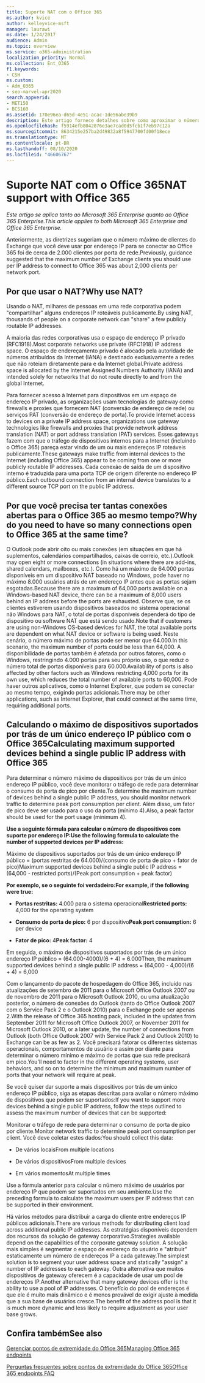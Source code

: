```yaml
---
title: Suporte NAT com o Office 365
ms.author: kvice
author: kelleyvice-msft
manager: laurawi
ms.date: 1/24/2017
audience: Admin
ms.topic: overview
ms.service: o365-administration
localization_priority: Normal
ms.collection: Ent_O365
f1.keywords:
- CSH
ms.custom:
- Adm_O365
- seo-marvel-apr2020
search.appverid:
- MET150
- BCS160
ms.assetid: 170e96ea-d65d-4e51-acac-1de56abe39b9
description: Este artigo fornece detalhes sobre como aproximar o número de clientes que você pode usar por endereço IP em sua organização usando NAT.
ms.openlocfilehash: f5914efb8042076e3ae7cad0d5fcb1f7eb97c12a
ms.sourcegitcommit: 8634215e257ba2d49832a8f5947700fd00f18ece
ms.translationtype: MT
ms.contentlocale: pt-BR
ms.lasthandoff: 08/10/2020
ms.locfileid: "46606767"
---
```

# <a name="nat-support-with-office-365"></a><span data-ttu-id="b128a-103">Suporte NAT com o Office 365</span><span class="sxs-lookup"><span data-stu-id="b128a-103">NAT support with Office 365</span></span>

<span data-ttu-id="b128a-104">*Este artigo se aplica tanto ao Microsoft 365 Enterprise quanto ao Office 365 Enterprise.*</span><span class="sxs-lookup"><span data-stu-id="b128a-104">*This article applies to both Microsoft 365 Enterprise and Office 365 Enterprise.*</span></span>

<span data-ttu-id="b128a-105">Anteriormente, as diretrizes sugeriam que o número máximo de clientes do Exchange que você deve usar por endereço IP para se conectar ao Office 365 foi de cerca de 2.000 clientes por porta de rede.</span><span class="sxs-lookup"><span data-stu-id="b128a-105">Previously, guidance suggested that the maximum number of Exchange clients you should use per IP address to connect to Office 365 was about 2,000 clients per network port.</span></span>
  
## <a name="why-use-nat"></a><span data-ttu-id="b128a-106">Por que usar o NAT?</span><span class="sxs-lookup"><span data-stu-id="b128a-106">Why use NAT?</span></span>

<span data-ttu-id="b128a-107">Usando o NAT, milhares de pessoas em uma rede corporativa podem "compartilhar" alguns endereços IP roteáveis publicamente.</span><span class="sxs-lookup"><span data-stu-id="b128a-107">By using NAT, thousands of people on a corporate network can "share" a few publicly routable IP addresses.</span></span>
  
<span data-ttu-id="b128a-108">A maioria das redes corporativas usa o espaço de endereço IP privado (RFC1918).</span><span class="sxs-lookup"><span data-stu-id="b128a-108">Most corporate networks use private (RFC1918) IP address space.</span></span> <span data-ttu-id="b128a-109">O espaço de endereçamento privado é alocado pela autoridade de números atribuídos da Internet (IANA) e destinado exclusivamente a redes que não roteiam diretamente para e da Internet global.</span><span class="sxs-lookup"><span data-stu-id="b128a-109">Private address space is allocated by the Internet Assigned Numbers Authority (IANA) and intended solely for networks that do not route directly to and from the global Internet.</span></span>
  
<span data-ttu-id="b128a-110">Para fornecer acesso à Internet para dispositivos em um espaço de endereço IP privado, as organizações usam tecnologias de gateway como firewalls e proxies que fornecem NAT (conversão de endereço de rede) ou serviços PAT (conversão de endereço de porta).</span><span class="sxs-lookup"><span data-stu-id="b128a-110">To provide Internet access to devices on a private IP address space, organizations use gateway technologies like firewalls and proxies that provide network address translation (NAT) or port address translation (PAT) services.</span></span> <span data-ttu-id="b128a-111">Esses gateways fazem com que o tráfego de dispositivos internos para a Internet (incluindo o Office 365) pareça estar vindo de um ou mais endereços IP roteáveis publicamente.</span><span class="sxs-lookup"><span data-stu-id="b128a-111">These gateways make traffic from internal devices to the Internet (including Office 365) appear to be coming from one or more publicly routable IP addresses.</span></span> <span data-ttu-id="b128a-112">Cada conexão de saída de um dispositivo interno é traduzida para uma porta TCP de origem diferente no endereço IP público.</span><span class="sxs-lookup"><span data-stu-id="b128a-112">Each outbound connection from an internal device translates to a different source TCP port on the public IP address.</span></span> 
  
## <a name="why-do-you-need-to-have-so-many-connections-open-to-office-365-at-the-same-time"></a><span data-ttu-id="b128a-113">Por que você precisa ter tantas conexões abertas para o Office 365 ao mesmo tempo?</span><span class="sxs-lookup"><span data-stu-id="b128a-113">Why do you need to have so many connections open to Office 365 at the same time?</span></span>

<span data-ttu-id="b128a-114">O Outlook pode abrir oito ou mais conexões (em situações em que há suplementos, calendários compartilhados, caixas de correio, etc.).</span><span class="sxs-lookup"><span data-stu-id="b128a-114">Outlook may open eight or more connections (in situations where there are add-ins, shared calendars, mailboxes, etc.).</span></span> <span data-ttu-id="b128a-115">Como há um máximo de 64.000 portas disponíveis em um dispositivo NAT baseado no Windows, pode haver no máximo 8.000 usuários atrás de um endereço IP antes que as portas sejam esgotadas.</span><span class="sxs-lookup"><span data-stu-id="b128a-115">Because there are a maximum of 64,000 ports available on a Windows-based NAT device, there can be a maximum of 8,000 users behind an IP address before the ports are exhausted.</span></span> <span data-ttu-id="b128a-116">Observe que, se os clientes estiverem usando dispositivos baseados no sistema operacional não Windows para NAT, o total de portas disponíveis dependerá do tipo de dispositivo ou software NAT que está sendo usado.</span><span class="sxs-lookup"><span data-stu-id="b128a-116">Note that if customers are using non-Windows OS-based devices for NAT, the total available ports are dependent on what NAT device or software is being used.</span></span> <span data-ttu-id="b128a-117">Neste cenário, o número máximo de portas pode ser menor que 64.000.</span><span class="sxs-lookup"><span data-stu-id="b128a-117">In this scenario, the maximum number of ports could be less than 64,000.</span></span> <span data-ttu-id="b128a-118">A disponibilidade de portas também é afetada por outros fatores, como o Windows, restringindo 4.000 portas para seu próprio uso, o que reduz o número total de portas disponíveis para 60.000.</span><span class="sxs-lookup"><span data-stu-id="b128a-118">Availability of ports is also affected by other factors such as Windows restricting 4,000 ports for its own use, which reduces the total number of available ports to 60,000.</span></span> <span data-ttu-id="b128a-119">Pode haver outros aplicativos, como o Internet Explorer, que podem se conectar ao mesmo tempo, exigindo portas adicionais.</span><span class="sxs-lookup"><span data-stu-id="b128a-119">There may be other applications, such as Internet Explorer, that could connect at the same time, requiring additional ports.</span></span>
  
## <a name="calculating-maximum-supported-devices-behind-a-single-public-ip-address-with-office-365"></a><span data-ttu-id="b128a-120">Calculando o máximo de dispositivos suportados por trás de um único endereço IP público com o Office 365</span><span class="sxs-lookup"><span data-stu-id="b128a-120">Calculating maximum supported devices behind a single public IP address with Office 365</span></span>

<span data-ttu-id="b128a-121">Para determinar o número máximo de dispositivos por trás de um único endereço IP público, você deve monitorar o tráfego de rede para determinar o consumo de porta de pico por cliente.</span><span class="sxs-lookup"><span data-stu-id="b128a-121">To determine the maximum number of devices behind a single public IP address, you should monitor network traffic to determine peak port consumption per client.</span></span> <span data-ttu-id="b128a-122">Além disso, um fator de pico deve ser usado para o uso da porta (mínimo 4).</span><span class="sxs-lookup"><span data-stu-id="b128a-122">Also, a peak factor should be used for the port usage (minimum 4).</span></span> 
  
 <span data-ttu-id="b128a-123">**Use a seguinte fórmula para calcular o número de dispositivos com suporte por endereço IP:**</span><span class="sxs-lookup"><span data-stu-id="b128a-123">**Use the following formula to calculate the number of supported devices per IP address:**</span></span>
  
<span data-ttu-id="b128a-124">Máximo de dispositivos suportados por trás de um único endereço IP público = (portas restritas de 64.000)/(consumo de porta de pico + fator de pico)</span><span class="sxs-lookup"><span data-stu-id="b128a-124">Maximum supported devices behind a single public IP address = (64,000 - restricted ports)/(Peak port consumption + peak factor)</span></span>
  
 <span data-ttu-id="b128a-125">**Por exemplo, se o seguinte foi verdadeiro:**</span><span class="sxs-lookup"><span data-stu-id="b128a-125">**For example, if the following were true:**</span></span>
  
- <span data-ttu-id="b128a-126">**Portas restritas:** 4.000 para o sistema operacional</span><span class="sxs-lookup"><span data-stu-id="b128a-126">**Restricted ports:** 4,000 for the operating system</span></span>

- <span data-ttu-id="b128a-127">**Consumo de porta de pico:** 6 por dispositivo</span><span class="sxs-lookup"><span data-stu-id="b128a-127">**Peak port consumption:** 6 per device</span></span>

- <span data-ttu-id="b128a-128">**Fator de pico:** 4</span><span class="sxs-lookup"><span data-stu-id="b128a-128">**Peak factor:** 4</span></span>

<span data-ttu-id="b128a-129">Em seguida, o máximo de dispositivos suportados por trás de um único endereço IP público = (64.000-4000)/(6 + 4) = 6.000</span><span class="sxs-lookup"><span data-stu-id="b128a-129">Then, the maximum supported devices behind a single public IP address = (64,000 - 4,000)/(6 + 4) = 6,000</span></span>
  
<span data-ttu-id="b128a-130">Com o lançamento do pacote de hospedagem do Office 365, incluído nas atualizações de setembro de 2011 para o Microsoft Office Outlook 2007 ou de novembro de 2011 para o Microsoft Outlook 2010, ou uma atualização posterior, o número de conexões do Outlook (tanto do Office Outlook 2007 com o Service Pack 2 e o Outlook 2010) para o Exchange pode ser apenas 2.</span><span class="sxs-lookup"><span data-stu-id="b128a-130">With the release of Office 365 hosting pack, included in the updates from September 2011 for Microsoft Office Outlook 2007, or November 2011 for Microsoft Outlook 2010, or a later update, the number of connections from Outlook (both Office Outlook 2007 with Service Pack 2 and Outlook 2010) to Exchange can be as few as 2.</span></span> <span data-ttu-id="b128a-131">Você precisará fatorar os diferentes sistemas operacionais, comportamentos de usuário e assim por diante para determinar o número mínimo e máximo de portas que sua rede precisará em pico.</span><span class="sxs-lookup"><span data-stu-id="b128a-131">You'll need to factor in the different operating systems, user behaviors, and so on to determine the minimum and maximum number of ports that your network will require at peak.</span></span>
  
<span data-ttu-id="b128a-132">Se você quiser dar suporte a mais dispositivos por trás de um único endereço IP público, siga as etapas descritas para avaliar o número máximo de dispositivos que podem ser suportados:</span><span class="sxs-lookup"><span data-stu-id="b128a-132">If you want to support more devices behind a single public IP address, follow the steps outlined to assess the maximum number of devices that can be supported:</span></span>
  
<span data-ttu-id="b128a-133">Monitorar o tráfego de rede para determinar o consumo de porta de pico por cliente.</span><span class="sxs-lookup"><span data-stu-id="b128a-133">Monitor network traffic to determine peak port consumption per client.</span></span> <span data-ttu-id="b128a-134">Você deve coletar estes dados:</span><span class="sxs-lookup"><span data-stu-id="b128a-134">You should collect this data:</span></span>
  
- <span data-ttu-id="b128a-135">De vários locais</span><span class="sxs-lookup"><span data-stu-id="b128a-135">From multiple locations</span></span>
    
- <span data-ttu-id="b128a-136">De vários dispositivos</span><span class="sxs-lookup"><span data-stu-id="b128a-136">From multiple devices</span></span>
    
- <span data-ttu-id="b128a-137">Em vários momentos</span><span class="sxs-lookup"><span data-stu-id="b128a-137">At multiple times</span></span>
    
<span data-ttu-id="b128a-138">Use a fórmula anterior para calcular o número máximo de usuários por endereço IP que podem ser suportados em seu ambiente.</span><span class="sxs-lookup"><span data-stu-id="b128a-138">Use the preceding formula to calculate the maximum users per IP address that can be supported in their environment.</span></span>
  
<span data-ttu-id="b128a-139">Há vários métodos para distribuir a carga do cliente entre endereços IP públicos adicionais.</span><span class="sxs-lookup"><span data-stu-id="b128a-139">There are various methods for distributing client load across additional public IP addresses.</span></span> <span data-ttu-id="b128a-140">As estratégias disponíveis dependem dos recursos da solução de gateway corporativo.</span><span class="sxs-lookup"><span data-stu-id="b128a-140">Strategies available depend on the capabilities of the corporate gateway solution.</span></span> <span data-ttu-id="b128a-141">A solução mais simples é segmentar o espaço de endereço do usuário e "atribuir" estaticamente um número de endereços IP a cada gateway.</span><span class="sxs-lookup"><span data-stu-id="b128a-141">The simplest solution is to segment your user address space and statically "assign" a number of IP addresses to each gateway.</span></span> <span data-ttu-id="b128a-142">Outra alternativa que muitos dispositivos de gateway oferecem é a capacidade de usar um pool de endereços IP.</span><span class="sxs-lookup"><span data-stu-id="b128a-142">Another alternative that many gateway devices offer is the ability to use a pool of IP addresses.</span></span> <span data-ttu-id="b128a-143">O benefício do pool de endereços é que ele é muito mais dinâmico e é menos provável de exigir ajuste à medida que a sua base de usuários cresce.</span><span class="sxs-lookup"><span data-stu-id="b128a-143">The benefit of the address pool is that it is much more dynamic and less likely to require adjustment as your user base grows.</span></span>
  
## <a name="see-also"></a><span data-ttu-id="b128a-144">Confira também</span><span class="sxs-lookup"><span data-stu-id="b128a-144">See also</span></span>

[<span data-ttu-id="b128a-145">Gerenciar pontos de extremidade do Office 365</span><span class="sxs-lookup"><span data-stu-id="b128a-145">Managing Office 365 endpoints</span></span>](https://support.office.com/article/99cab9d4-ef59-4207-9f2b-3728eb46bf9a)
  
[<span data-ttu-id="b128a-146">Perguntas frequentes sobre pontos de extremidade do Office 365</span><span class="sxs-lookup"><span data-stu-id="b128a-146">Office 365 endpoints FAQ</span></span>](https://support.office.com/article/d4088321-1c89-4b96-9c99-54c75cae2e6d)

